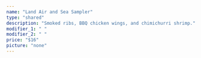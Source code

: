 ```yaml
---
name: "Land Air and Sea Sampler"
type: "shared"
description: "Smoked ribs, BBQ chicken wings, and chimichurri shrimp."
modifier_1: " "
modifier_2: " "
price: "$16"
picture: "none"
---
```

